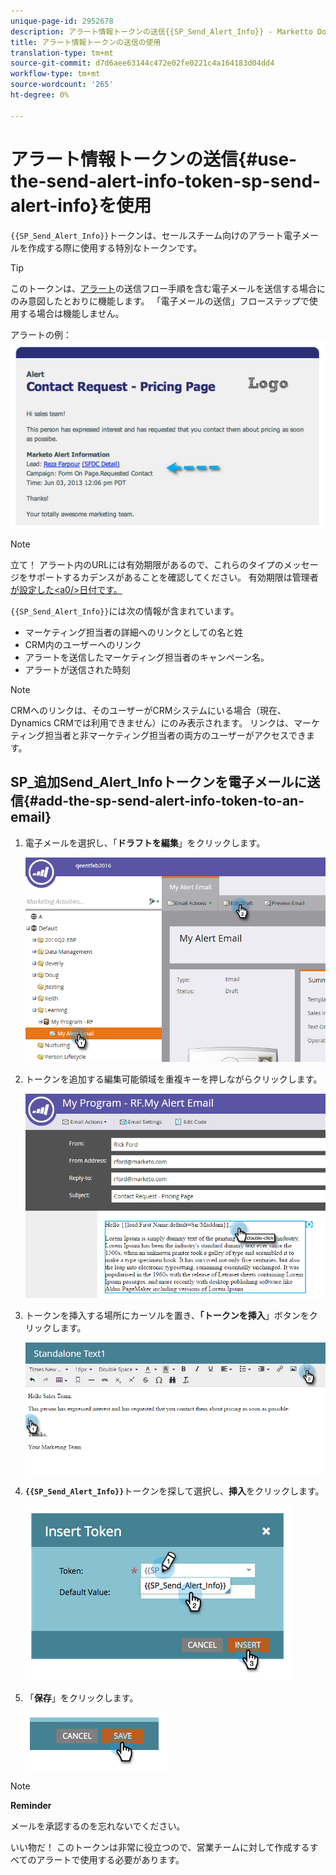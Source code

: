 ```yaml
---
unique-page-id: 2952678
description: アラート情報トークンの送信{{SP_Send_Alert_Info}} - Marketto Docs — 製品ドキュメントの使用
title: アラート情報トークンの送信の使用
translation-type: tm+mt
source-git-commit: d7d6aee63144c472e02fe0221c4a164183d04dd4
workflow-type: tm+mt
source-wordcount: '265'
ht-degree: 0%

---
```



# アラート情報トークンの送信{#use-the-send-alert-info-token-sp-send-alert-info}を使用

`{{SP_Send_Alert_Info}}`トークンは、セールスチーム向けのアラート電子メールを作成する際に使用する特別なトークンです。

>[!TIP]
>
>このトークンは、[アラート](../../../../product-docs/core-marketo-concepts/smart-campaigns/flow-actions/send-alert.md)の送信フロー手順を含む電子メールを送信する場合にのみ意図したとおりに機能します。 「電子メールの送信」フローステップで使用する場合は機能しません。

アラートの例：   ![](assets/image2014-9-25-15-3a17-3a58.png)

>[!NOTE]
>
>立て！ アラート内のURLには有効期限があるので、これらのタイプのメッセージをサポートするカデンスがあることを確認してください。 有効期限は管理者[が設定した&lt;a0/>日付です。](../../../../product-docs/administration/settings/edit-link-expiration-in-reports-and-alerts.md)

`{{SP_Send_Alert_Info}}`には次の情報が含まれています。

* マーケティング担当者の詳細へのリンクとしての名と姓
* CRM内のユーザーへのリンク
* アラートを送信したマーケティング担当者のキャンペーン名。
* アラートが送信された時刻

>[!NOTE]
>
>CRMへのリンクは、そのユーザーがCRMシステムにいる場合（現在、Dynamics CRMでは利用できません）にのみ表示されます。 リンクは、マーケティング担当者と非マーケティング担当者の両方のユーザーがアクセスできます。

## SP_追加Send_Alert_Infoトークンを電子メールに送信{#add-the-sp-send-alert-info-token-to-an-email}

1. 電子メールを選択し、「**ドラフトを編集**」をクリックします。

   ![](assets/one-3.png)

1. トークンを追加する編集可能領域を重複キーを押しながらクリックします。

   ![](assets/two-3.png)

1. トークンを挿入する場所にカーソルを置き、**「トークンを挿入**」ボタンをクリックします。

   ![](assets/three-3.png)

1. **`{{SP_Send_Alert_Info}}`**&#x200B;トークンを探して選択し、**挿入**&#x200B;をクリックします。

   ![](assets/image2014-9-25-15-3a19-3a11.png)

1. 「**保存**」をクリックします。

   ![](assets/image2014-9-25-15-3a19-3a24.png)

>[!NOTE]
>
>**Reminder**
>
>メールを承認するのを忘れないでください。

いい物だ！ このトークンは非常に役立つので、営業チームに対して作成するすべてのアラートで使用する必要があります。
